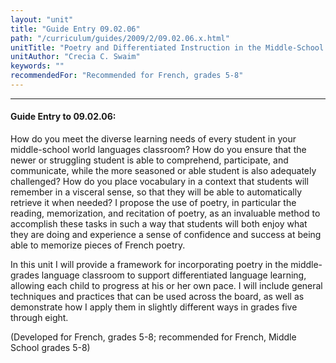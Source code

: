 ```yaml
---
layout: "unit"
title: "Guide Entry 09.02.06"
path: "/curriculum/guides/2009/2/09.02.06.x.html"
unitTitle: "Poetry and Differentiated Instruction in the Middle-School French Classroom"
unitAuthor: "Crecia C. Swaim"
keywords: ""
recommendedFor: "Recommended for French, grades 5-8"
---
```

<body>
<hr/>
<h4>
Guide Entry to 09.02.06:
</h4>
How do you meet the diverse learning needs of every student in your middle-school world languages classroom? How do you ensure that the newer or struggling student is able to comprehend, participate, and communicate, while the more seasoned or able student is also adequately challenged? How do you place vocabulary in a context that students will remember in a visceral sense, so that they will be able to automatically retrieve it when needed?  I propose the use of poetry, in particular the reading, memorization, and recitation of poetry, as an invaluable method to accomplish these tasks in such a way that students will both enjoy what they are doing and experience a sense of confidence and success at being able to memorize pieces of French poetry.
<p>
In this unit I will provide a framework for incorporating poetry in the middle-grades language classroom to support differentiated language learning, allowing each child to progress at his or her own pace. I will include general techniques and practices that can be used across the board, as well as demonstrate how I apply them in slightly different ways in grades five through eight.
</p>
<p>
(Developed for French, grades 5-8; recommended for French, Middle School grades 5-8)
</p>
</body>
